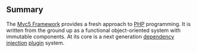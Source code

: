 ## Summary
The [Mvc5 Framework](https://github.com/mvc5/mvc5) provides a fresh approach to [PHP](http://www.php.net) programming. It is written from the ground up as a functional object-oriented system with immutable components. At its core is a next generation [dependency injection](#dependency-injection) [plugin](#plugins) system.
